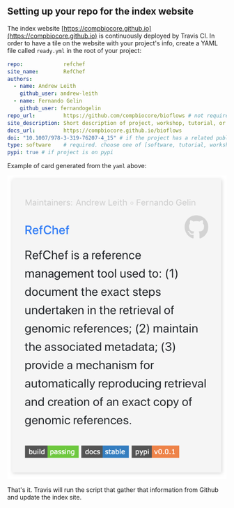 ## Setting up your repo for the index website

The index website [https://compbiocore.github.io](https://compbiocore.github.io) is continuously deployed by Travis CI. In order to have a tile on the website with your project's info, create a YAML file called `ready.yml` in the root of your project:

```yaml
repo:             refchef
site_name:        RefChef
authors:      
  - name: Andrew Leith
    github_user: andrew-leith
  - name: Fernando Gelin
    github_user: fernandogelin
repo_url:         https://github.com/compbiocore/bioflows # not required if repo is part of compbiocore organization.
site_description: Short description of project, workshop, tutorial, or document.
docs_url:         https://compbiocore.github.io/bioflows
doi: "10.1007/978-3-319-76207-4_15" # if the project has a related publication.
type: software    # required. choose one of [software, tutorial, workshop, documentation]
pypi: true # if project is on pypi
```

Example of card generated from the `yaml` above:

![Project card](assets/img/project_card.png)

That's it. Travis will run the script that gather that information from Github and update the index site.
